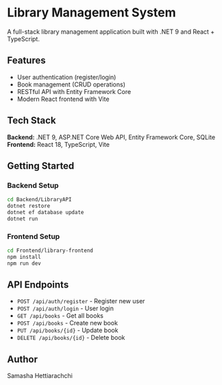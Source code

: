 # Library Management System

A full-stack library management application built with .NET 9 and React + TypeScript.

## Features

- User authentication (register/login)
- Book management (CRUD operations)
- RESTful API with Entity Framework Core
- Modern React frontend with Vite

## Tech Stack

**Backend:** .NET 9, ASP.NET Core Web API, Entity Framework Core, SQLite  
**Frontend:** React 18, TypeScript, Vite

## Getting Started

### Backend Setup

```bash
cd Backend/LibraryAPI
dotnet restore
dotnet ef database update
dotnet run
```

### Frontend Setup

```bash
cd Frontend/library-frontend
npm install
npm run dev
```

## API Endpoints

- `POST /api/auth/register` - Register new user
- `POST /api/auth/login` - User login
- `GET /api/books` - Get all books
- `POST /api/books` - Create new book
- `PUT /api/books/{id}` - Update book
- `DELETE /api/books/{id}` - Delete book

## Author

Samasha Hettiarachchi

